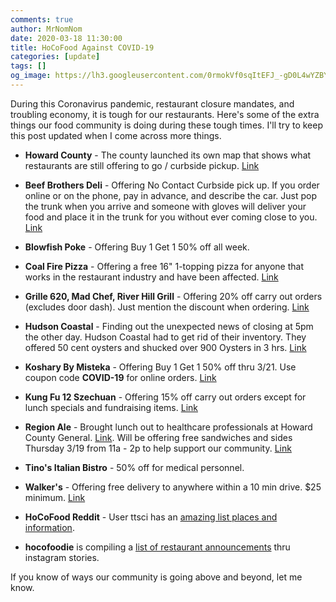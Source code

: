 ```yaml
---
comments: true
author: MrNomNom
date: 2020-03-18 11:30:00
title: HoCoFood Against COVID-19
categories: [update]
tags: []
og_image: https://lh3.googleusercontent.com/0rmokVf0sqItEFJ_-gD0L4wYZBYioPO8jzC_zco0jB5L0iSAPkmQZxLNSZkxahEOjH3cqZWgfv0XRt61uSEnUI7mILnwF6vw88pRkRiTPbZxHlO7jJCbnVzJbqF3LN0WIel2KuMGKQ=w400
---
```


During this Coronavirus pandemic, restaurant closure mandates, and troubling economy, it is tough for our restaurants. Here's some of the extra things our food community is doing during these tough times. I'll try to keep this post updated when I come across more things.

* **Howard County** - The county launched its own map that shows what restaurants are still offering to go / curbside pickup. [Link](https://data.howardcountymd.gov/HoCoFoodGo/Mobile_View.aspx)

* **Beef Brothers Deli** - Offering No Contact Curbside pick up. If you order online or on the phone, pay in advance, and describe the car. Just pop the trunk when you arrive and someone with gloves will deliver your food and place it in the trunk for you without ever coming close to you. [Link](https://www.instagram.com/p/B9zbjcunxz4/)

* **Blowfish Poke** - Offering Buy 1 Get 1 50% off all week.

* **Coal Fire Pizza** - Offering a free 16" 1-topping pizza for anyone that works in the restaurant industry and have been affected. [Link](https://www.instagram.com/p/B941249njKZ/)

* **Grille 620, Mad Chef, River Hill Grill** - Offering 20% off carry out orders (excludes door dash). Just mention the discount when ordering. [Link](https://www.instagram.com/p/B9sgHJSjxz7/)

* **Hudson Coastal** - Finding out the unexpected news of closing at 5pm the other day. Hudson Coastal had to get rid of their inventory. They offered 50 cent oysters and shucked over 900 Oysters in 3 hrs. [Link](https://www.instagram.com/p/B9zM0L0j490/)

* **Koshary By Misteka** - Offering Buy 1 Get 1 50% off thru 3/21. Use coupon code **COVID-19** for online orders. [Link](https://www.instagram.com/p/B94gvEcJWEA/)

* **Kung Fu 12 Szechuan** - Offering 15% off carry out orders except for lunch specials and fundraising items. [Link](https://www.instagram.com/p/B9xAqKDp_Vm/)

* **Region Ale** - Brought lunch out to healthcare professionals at Howard County General. [Link](https://www.instagram.com/p/B97GPymFk38/). Will be offering free sandwiches and sides Thursday 3/19 from 11a - 2p to help support our community. [Link](https://www.instagram.com/p/B92Vts6DeJ9/)

* **Tino's Italian Bistro** - 50% off for medical personnel.

* **Walker's** - Offering free delivery to anywhere within a 10 min drive. $25 minimum. [Link](https://www.instagram.com/p/B91n3Byn0RW/)

* **HoCoFood Reddit** - User ttsci has an [amazing list places and information](https://reddit.com/r/HoCoFood/comments/fjwlm9/list_of_delivering_restaurants/).

* **hocofoodie** is compiling a [list of restaurant announcements](http://bit.ly/hococurbside) thru instagram stories.

If you know of ways our community is going above and beyond, let me know.
